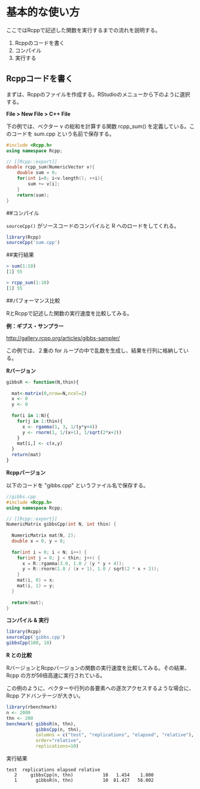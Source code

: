 # 基本的な使い方

ここではRcppで記述した関数を実行するまでの流れを説明する。

1. Rcppのコードを書く
2. コンパイル
3. 実行する


## Rcppコードを書く

まずは、Rcppのファイルを作成する。RStudioのメニューから下のように選択する。 

**File > New File > C++ File**

下の例では、ベクター v の総和を計算する関数 rcpp_sum() を定義している。このコードを sum.cpp という名前で保存する。


```cpp
#include <Rcpp.h>
using namespace Rcpp;

// [[Rcpp::export]]
double rcpp_sum(NumericVector v){
    double sum = 0;
    for(int i=0; i<v.length(); ++i){
        sum += v[i];
    }
    return(sum);
}
```

##コンパイル

`sourceCpp()` がソースコードのコンパイルと R へのロードをしてくれる。

```R
library(Rcpp)
sourceCpp('sum.cpp')
```

##実行結果
```r
> sum(1:10)
[1] 55

> rcpp_sum(1:10)
[1] 55
```






##パフォーマンス比較

RとRcppで記述した関数の実行速度を比較してみる。

**例：ギブス・サンプラー**

http://gallery.rcpp.org/articles/gibbs-sampler/

この例では、２重の for ループの中で乱数を生成し、結果を行列に格納している。


**Rバージョン**

```r
gibbsR <- function(N,thin){
  
  mat<-matrix(0,nrow=N,ncol=2)
  x <- 0
  y <- 0
  
  for(i in 1:N){
    for(j in 1:thin){
      x <- rgamma(1, 3, 1/(y*y+4))
      y <- rnorm(1, 1/(x+1), 1/sqrt(2*x+2))
    }
    mat[i,] <- c(x,y)
  }
  return(mat)
}
```


**Rcppバージョン**

以下のコードを "gibbs.cpp" というファイル名で保存する。

```cpp
//gibbs.cpp
#include <Rcpp.h>
using namespace Rcpp;

// [[Rcpp::export]]
NumericMatrix gibbsCpp(int N, int thin) {
  
  NumericMatrix mat(N, 2);
  double x = 0, y = 0;
  
  for(int i = 0; i < N; i++) {
    for(int j = 0; j < thin; j++) {
      x = R::rgamma(3.0, 1.0 / (y * y + 4));
      y = R::rnorm(1.0 / (x + 1), 1.0 / sqrt(2 * x + 2));
    }
    mat(i, 0) = x;
    mat(i, 1) = y;
  }
  
  return(mat);
}
```



**コンパイル & 実行**

```r
library(Rcpp)
sourceCpp('gibbs.cpp')
gibbsCpp(100, 10)
```



**R との比較**


RバージョンとRcppバージョンの関数の実行速度を比較してみる。その結果、Rcpp の方が56倍高速に実行されている。

この例のように、ベクターや行列の各要素への逐次アクセスするような場合に、Rcpp アドバンテージが大きい。

```r
library(rbenchmark)
n <- 2000
thn <- 200
benchmark( gibbsR(n, thn),
           gibbsCpp(n, thn),
           columns = c("test", "replications", "elapsed", "relative"),
           order="relative",
           replications=10)
```
実行結果
```
test  replications elapsed relative
   2     gibbsCpp(n, thn)           10   1.454    1.000
   1       gibbsR(n, thn)           10  81.427   56.002
```






